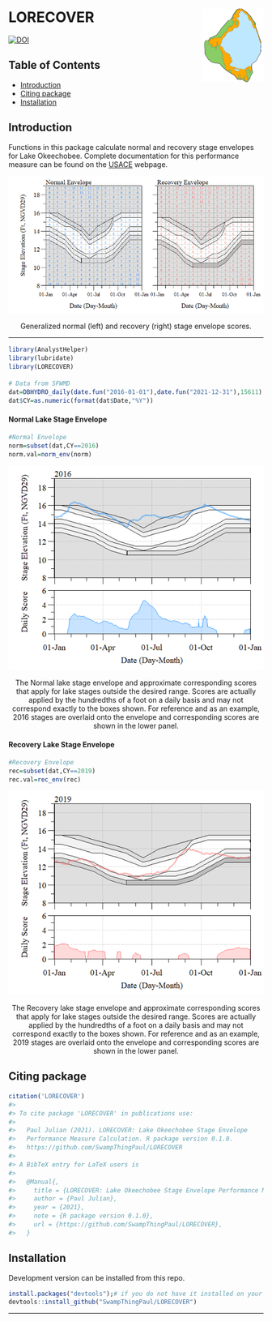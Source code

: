 
# LORECOVER <img src="man/figures/lakeO.png" align="right" alt="" width="120" />

[![DOI](https://zenodo.org/badge/349568854.svg)](https://zenodo.org/badge/latestdoi/349568854)

## Table of Contents

-   [Introduction](#intro)
-   [Citing package](#cite)
-   [Installation](#install)

## Introduction <a name="intro"></a>

Functions in this package calculate normal and recovery stage envelopes
for Lake Okeechobee. Complete documentation for this performance measure
can be found on the
[USACE](https://usace.contentdm.oclc.org/utils/getfile/collection/p16021coll7/id/14096)
webpage.

<div class="figure" style="text-align: center">

<img src="man/figures/README-unnamed-chunk-1-1.png" alt="Generalized normal (left) and recovery (right) stage envelope scores."  />
<p class="caption">
Generalized normal (left) and recovery (right) stage envelope scores.
</p>

</div>

------------------------------------------------------------------------

``` r
library(AnalystHelper)
library(lubridate)
library(LORECOVER)

# Data from SFWMD
dat=DBHYDRO_daily(date.fun("2016-01-01"),date.fun("2021-12-31"),15611)
dat$CY=as.numeric(format(dat$Date,"%Y"))
```

#### Normal Lake Stage Envelope

``` r
#Normal Envelope
norm=subset(dat,CY==2016)
norm.val=norm_env(norm)
```

<div class="figure" style="text-align: center">

<img src="man/figures/README-unnamed-chunk-4-1.png" alt="The Normal lake stage envelope and approximate corresponding scores that apply for lake stages outside the desired range. Scores are actually applied by the hundredths of a foot on a daily basis and may not correspond exactly to the boxes shown. For reference and as an example, 2016 stages are overlaid onto the envelope and corresponding scores are shown in the lower panel."  />
<p class="caption">
The Normal lake stage envelope and approximate corresponding scores that
apply for lake stages outside the desired range. Scores are actually
applied by the hundredths of a foot on a daily basis and may not
correspond exactly to the boxes shown. For reference and as an example,
2016 stages are overlaid onto the envelope and corresponding scores are
shown in the lower panel.
</p>

</div>

#### Recovery Lake Stage Envelope

``` r
#Recovery Envelope
rec=subset(dat,CY==2019)
rec.val=rec_env(rec)
```

<div class="figure" style="text-align: center">

<img src="man/figures/README-unnamed-chunk-6-1.png" alt="The Recovery lake stage envelope and approximate corresponding scores that apply for lake stages outside the desired range. Scores are actually applied by the hundredths of a foot on a daily basis and may not correspond exactly to the boxes shown. For reference and as an example, 2019 stages are overlaid onto the envelope and corresponding scores are shown in the lower panel."  />
<p class="caption">
The Recovery lake stage envelope and approximate corresponding scores
that apply for lake stages outside the desired range. Scores are
actually applied by the hundredths of a foot on a daily basis and may
not correspond exactly to the boxes shown. For reference and as an
example, 2019 stages are overlaid onto the envelope and corresponding
scores are shown in the lower panel.
</p>

</div>

## Citing package <a name="cite"></a>

``` r
citation('LORECOVER')
#> 
#> To cite package 'LORECOVER' in publications use:
#> 
#>   Paul Julian (2021). LORECOVER: Lake Okeechobee Stage Envelope
#>   Performance Measure Calculation. R package version 0.1.0.
#>   https://github.com/SwampThingPaul/LORECOVER
#> 
#> A BibTeX entry for LaTeX users is
#> 
#>   @Manual{,
#>     title = {LORECOVER: Lake Okeechobee Stage Envelope Performance Measure Calculation},
#>     author = {Paul Julian},
#>     year = {2021},
#>     note = {R package version 0.1.0},
#>     url = {https://github.com/SwampThingPaul/LORECOVER},
#>   }
```

## Installation <a name="install"></a>

Development version can be installed from this repo.

``` r
install.packages("devtools");# if you do not have it installed on your PC
devtools::install_github("SwampThingPaul/LORECOVER")
```

------------------------------------------------------------------------
